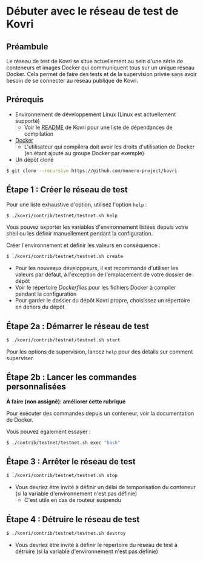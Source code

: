 # Débuter avec le réseau de test de Kovri

## Préambule

Le réseau de test de Kovri se situe actuellement au sein d'une série de conteneurs et images Docker qui communiquent tous sur un unique réseau Docker.
Cela permet de faire des tests et de la supervision privée sans avoir besoin de se connecter au réseau publique de Kovri.

## Prérequis

- Environnement de développement Linux (Linux est actuellement supporté)
   - Voir le [README](https://github.com/monero-project/kovri#building) de Kovri pour une liste de dépendances de compilation
- [Docker](https://www.docker.com/)
   - L'utilisateur qui compilera doit avoir les droits d'utilisation de Docker (en étant ajouté au groupe Docker par exemple)
- Un dépôt cloné
```bash
$ git clone --recursive https://github.com/monero-project/kovri
```

## Étape 1 : Créer le réseau de test

Pour une liste exhaustive d'option, utilisez l'option `help` :
```bash
$ ./kovri/contrib/testnet/testnet.sh help
```
Vous pouvez exporter les variables d'environnement listées depuis votre shell ou les définir manuellement pendant la configuration.

Créer l'environnement et définir les valeurs en conséquence :
```bash
$ ./kovri/contrib/testnet/testnet.sh create
```
- Pour les nouveaux développeurs, il est recommandé d'utiliser les valeurs par défaut, à l'exception de l'emplacement de votre dossier de dépôt
- Voir le répertoire *Dockerfiles* pour les fichiers Docker à compiler pendant la configuration
- Pour garder le dossier du dépôt Kovri propre, choisissez un répertoire en dehors du dépôt

## Étape 2a : Démarrer le réseau de test

```bash
$ ./kovri/contrib/testnet/testnet.sh start
```
Pour les options de supervision, lancez `help` pour des détails sur comment superviser.

## Étape 2b : Lancer les commandes personnalisées

**À faire (non assigné): améliorer cette rubrique**

Pour exécuter des commandes depuis un conteneur, voir la documentation de Docker.

Vous pouvez également essayer :
```bash
$ ./contrib/testnet/testnet.sh exec "bash"
```

## Étape 3 : Arrêter le réseau de test

```bash
$ ./kovri/contrib/testnet/testnet.sh stop
```
- Vous devriez être invité à définir un délai de temporisation du conteneur (si la variable d'environnement n'est pas définie)
   - C'est utile en cas de routeur suspendu

## Étape 4 : Détruire le réseau de test

```bash
$ ./kovri/contrib/testnet/testnet.sh destroy
```
- Vous devriez être invité à définir le répertoire du réseau de test à détruire (si la variable d'environnement n'est pas définie)
